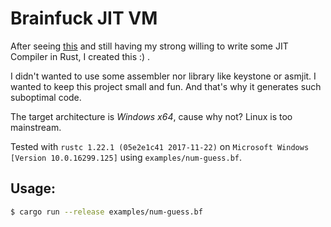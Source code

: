Brainfuck JIT VM
================

After seeing [this](https://www.youtube.com/watch?v=ApOUBBOvZDo) and still
having my strong willing to write some JIT Compiler in Rust,
I created this :) .

I didn't wanted to use some assembler nor library like keystone or asmjit.
I wanted to keep this project small and fun. And that's why it generates
such suboptimal code.

The target architecture is *Windows x64*, cause why not?
Linux is too mainstream.

Tested with `rustc 1.22.1 (05e2e1c41 2017-11-22)`
on `Microsoft Windows [Version 10.0.16299.125]`
using `examples/num-guess.bf`.

Usage:
------

```sh
$ cargo run --release examples/num-guess.bf
```
